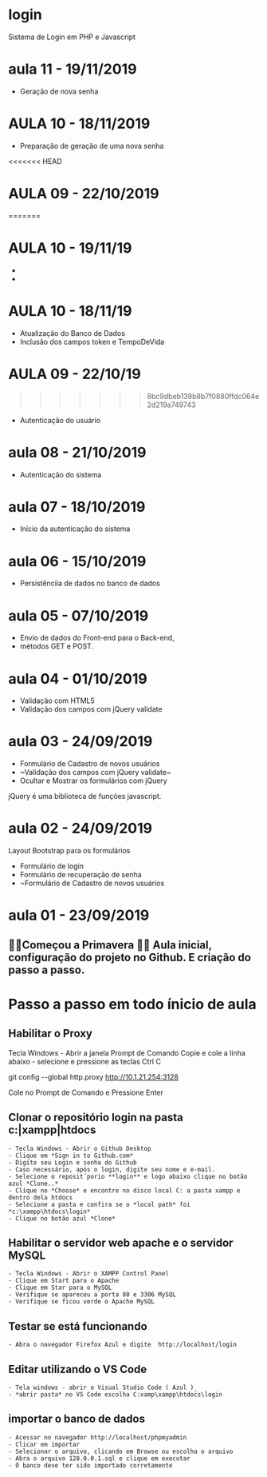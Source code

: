 # login
Sistema de Login em PHP e Javascript

# aula 11 - 19/11/2019
- Geração de nova senha

# AULA 10 - 18/11/2019
- Preparação de geração de uma nova senha

<<<<<<< HEAD
# AULA 09 - 22/10/2019
=======
# AULA 10 - 19/11/19
-
-

# AULA 10 - 18/11/19
- Atualização do Banco de Dados
- Inclusão dos campos token e TempoDeVida
# AULA 09 - 22/10/19
>>>>>>> 8bc9dbeb139b8b7f0880ffdc064e2d219a749743
- Autenticação do usuário

# aula 08 - 21/10/2019
- Autenticação do sistema

# aula 07 - 18/10/2019
- Início da autenticação do sistema

# aula 06 - 15/10/2019
- Persistênciia de dados no banco de dados

# aula 05 - 07/10/2019
- Envio de dados do Front-end para o Back-end, 
- métodos GET e POST.

# aula 04 - 01/10/2019
- Validação com HTML5
- Validação dos campos com jQuery validate



# aula 03 - 24/09/2019
- Formulário de Cadastro de novos usuários
- ~Validação dos campos com jQuery validate~
- Ocultar e Mostrar os formulários com jQuery

jQuery é uma biblioteca de funções javascript.


# aula 02 - 24/09/2019
Layout Bootstrap para os formulários
- Formulário de login 
- Formulário de recuperação de senha
- ~Formulário de Cadastro de novos usuários


# aula 01 - 23/09/2019

🌻🌸Começou a Primavera    🌸🍀
Aula inicial, configuração do projeto no Github.
E criação do passo a passo.
---
# Passo a passo em todo ínicio de aula

## Habilitar o Proxy
  Tecla Windows - Abrir a janela Prompt de Comando
  Copie e cole a linha abaixo - selecione e pressione as teclas Ctrl C

  git config --global http.proxy http://10.1.21.254:3128

  Cole no Prompt de Comando e
  Pressione Enter
  
  
  ## Clonar o repositório **login** na pasta **c:|xampp|htdocs**
    - Tecla Windows - Abrir o Github Desktop
    - Clique em *Sign in to Github.com*
    - Digite seu Login e senha do Github
    - Caso necessário, após o login, digite seu nome e e-mail.
    - Selecione o reposit´porio **login** e logo abaixo clique no botão azul *Clone..*
    - Clique no *Choose* e encontre no disco local C: a pasta xampp e dentro dela htdocs
    - Selecione a pasta e confira se o *local path* foi *c:\xampp\htdocs\login*
    - Clique no botão azul *Clone*
    
    
  ## Habilitar o servidor web **apache** e o servidor **MySQL**
    - Tecla Windows - Abrir o XAMPP Control Panel
    - Clique em Start para o Apache
    - Clique em Star para o MySQL
    - Verifique se apareceu a porta 80 e 3306 MySQL
    - Verifique se ficou verde o Apache MySQL
    
  ## Testar se está funcionando
    - Abra o navegador Firefox Azul e digite  http://localhost/login
    
  ## Editar utilizando o VS Code
    - Tela windows - abrir o Visual Studio Code ( Azul )_
    - *abrir pasta* no VS Code escolha C:xamp\xampp\htdocs\login

  ## importar o banco de dados
    - Acessar no navegador http://localhost/phpmyadmin
    - Clicar em importar
    - Selecionar o arquivo, clicando em Browse ou escolha o arquivo
    - Abra o arquivo 128.0.0.1.sql e clique em executar 
    - O banco deve ter sido importado corretamente
